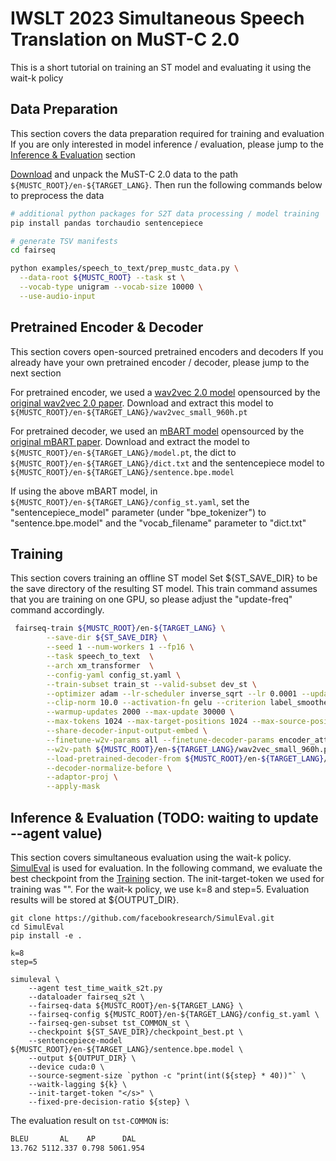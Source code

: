 # IWSLT 2023 Simultaneous Speech Translation on MuST-C 2.0

This is a short tutorial on training an ST model and evaluating it using the wait-k policy

## Data Preparation
This section covers the data preparation required for training and evaluation
If you are only interested in model inference / evaluation, please jump to the [Inference & Evaluation](#inference--evaluation) section

[Download](https://ict.fbk.eu/must-c-release-v2-0/) and unpack the MuST-C 2.0 data to the path
`${MUSTC_ROOT}/en-${TARGET_LANG}`. Then run the following commands below to preprocess the data
```bash
# additional python packages for S2T data processing / model training
pip install pandas torchaudio sentencepiece

# generate TSV manifests
cd fairseq

python examples/speech_to_text/prep_mustc_data.py \
  --data-root ${MUSTC_ROOT} --task st \
  --vocab-type unigram --vocab-size 10000 \
  --use-audio-input
```

## Pretrained Encoder & Decoder
This section covers open-sourced pretrained encoders and decoders
If you already have your own pretrained encoder / decoder, please jump to the next section

For pretrained encoder, we used a [wav2vec 2.0 model](https://dl.fbaipublicfiles.com/fairseq/wav2vec/wav2vec_small_960h.pt) opensourced by the [original wav2vec 2.0 paper](https://arxiv.org/abs/2006.11477). Download and extract this model to `${MUSTC_ROOT}/en-${TARGET_LANG}/wav2vec_small_960h.pt`

For pretrained decoder, we used an [mBART model](https://dl.fbaipublicfiles.com/fairseq/models/mbart/mbart.cc25.v2.tar.gz) opensourced by the [original mBART paper](https://arxiv.org/abs/2001.08210). Download and extract the model to `${MUSTC_ROOT}/en-${TARGET_LANG}/model.pt`, the dict to `${MUSTC_ROOT}/en-${TARGET_LANG}/dict.txt` and the sentencepiece model to `${MUSTC_ROOT}/en-${TARGET_LANG}/sentence.bpe.model`

If using the above mBART model, in `${MUSTC_ROOT}/en-${TARGET_LANG}/config_st.yaml`, set the "sentencepiece_model" parameter (under "bpe_tokenizer") to "sentence.bpe.model" and the "vocab_filename" parameter to "dict.txt"

## Training
This section covers training an offline ST model
Set ${ST_SAVE_DIR} to be the save directory of the resulting ST model. This train command assumes that you are training on one GPU, so please adjust the "update-freq" command accordingly. 

```bash
 fairseq-train ${MUSTC_ROOT}/en-${TARGET_LANG} \
        --save-dir ${ST_SAVE_DIR} \
        --seed 1 --num-workers 1 --fp16 \
        --task speech_to_text  \
        --arch xm_transformer  \
        --config-yaml config_st.yaml \
        --train-subset train_st --valid-subset dev_st \
        --optimizer adam --lr-scheduler inverse_sqrt --lr 0.0001 --update-freq 64 \
        --clip-norm 10.0 --activation-fn gelu --criterion label_smoothed_cross_entropy --label-smoothing 0.2 \
        --warmup-updates 2000 --max-update 30000 \
        --max-tokens 1024 --max-target-positions 1024 --max-source-positions 1024 \
        --share-decoder-input-output-embed \
        --finetune-w2v-params all --finetune-decoder-params encoder_attn,layer_norm,self_attn \
        --w2v-path ${MUSTC_ROOT}/en-${TARGET_LANG}/wav2vec_small_960h.pt \
        --load-pretrained-decoder-from ${MUSTC_ROOT}/en-${TARGET_LANG}/model.pt \
        --decoder-normalize-before \
        --adaptor-proj \
        --apply-mask 
```

## Inference & Evaluation (TODO: waiting to update --agent value)
This section covers simultaneous evaluation using the wait-k policy.
[SimulEval](https://github.com/facebookresearch/SimulEval) is used for evaluation. In the following command, we evaluate the best checkpoint from the [Training](#training) section. The init-target-token we used for training was "</s>". For the wait-k policy, we use k=8 and step=5. Evaluation results will be stored at ${OUTPUT_DIR}.

```
git clone https://github.com/facebookresearch/SimulEval.git
cd SimulEval
pip install -e .

k=8
step=5

simuleval \
    --agent test_time_waitk_s2t.py
    --dataloader fairseq_s2t \
    --fairseq-data ${MUSTC_ROOT}/en-${TARGET_LANG} \
    --fairseq-config ${MUSTC_ROOT}/en-${TARGET_LANG}/config_st.yaml \
    --fairseq-gen-subset tst_COMMON_st \
    --checkpoint ${ST_SAVE_DIR}/checkpoint_best.pt \
    --sentencepiece-model ${MUSTC_ROOT}/en-${TARGET_LANG}/sentence.bpe.model \
    --output ${OUTPUT_DIR} \
    --device cuda:0 \
    --source-segment-size `python -c "print(int(${step} * 40))"` \
    --waitk-lagging ${k} \
    --init-target-token "</s>" \
    --fixed-pre-decision-ratio ${step} \
```

The evaluation result on `tst-COMMON` is:
```bash
BLEU       AL    AP      DAL
13.762 5112.337 0.798 5061.954
```
